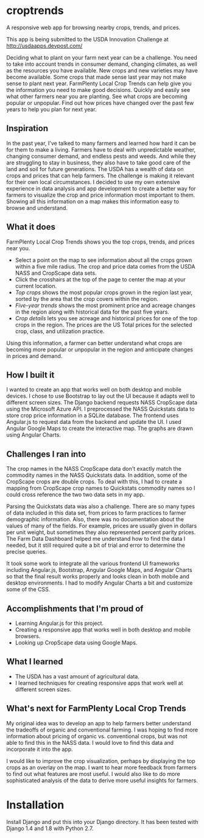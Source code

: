# croptrends
A responsive web app for browsing nearby crops, trends, and prices.

This app is being submitted to the USDA Innovation Challenge at http://usdaapps.devpost.com/

Deciding what to plant on your farm next year can be a challenge. You need to take into account trends in consumer demand, changing climates, as well as the resources you have available. New crops and new varieties may have become available. Some crops that made sense last year may not make sense to plant next year. FarmPlenty Local Crop Trends can help give you the information you need to make good decisions. Quickly and easily see what other farmers near you are planting. See what crops are becoming popular or unpopular. Find out how prices have changed over the past few years to help you plan for next year.

## Inspiration

In the past year, I've talked to many farmers and learned how hard it can be for them to make a living. Farmers have to deal with unpredictable weather, changing consumer demand, and endless pests and weeds. And while they are struggling to stay in business, they also have to take good care of the land and soil for future generations. The USDA has a wealth of data on crops and prices that can help farmers. The challenge is making it relevant for their own local circumstances. I decided to use my own extensive experience in data analysis and app development to create a better way for farmers to visualize the crop and price information most important to them. Showing all this information on a map makes this information easy to browse and understand.

## What it does

FarmPlenty Local Crop Trends shows you the top crops, trends, and prices near you.

* Select a point on the map to see information about all the crops grown within a five mile radius. The crop and price data comes from the USDA NASS and CropScape data sets.
* Click the crosshairs at the top of the page to center the map at your current location.
* *Top crops* shows the most popular crops grown in the region last year, sorted by the area that the crop covers within the region.
* *Five-year trends* shows the most prominent price and acreage changes in the region along with historical data for the past five years.
* *Crop details* lets you see acreage and historical prices for one of the top crops in the region. The prices are the US Total prices for the selected crop, class, and utilization practice.

Using this information, a farmer can better understand what crops are becoming more popular or unpopular in the region and anticipate changes in prices and demand. 

## How I built it

I wanted to create an app that works well on both desktop and mobile devices. I chose to use Bootstrap to lay out the UI because it adapts well to different screen sizes. The Django backend requests NASS CropScape data using the Microsoft Azure API. I preprocessed the NASS Quickstats data to store crop price information in a SQLite database. The frontend uses Angular.js to request data from the backend and update the UI. I used Angular Google Maps to create the interactive map. The graphs are drawn using Angular Charts.

## Challenges I ran into

The crop names in the NASS CropScape data don't exactly match the commodity names in the NASS Quickstats data. In addition, some of the CropScape crops are double crops. To deal with this, I had to create a mapping from CropScape crop names to Quickstats commodity names so I could cross reference the two two data sets in my app.

Parsing the Quickstats data was also a challenge. There are so many types of data included in this data set, from prices to farm practices to farmer demographic information. Also, there was no documentation about the values of many of the fields. For example, prices are usually given in dollars per unit weight, but sometimes they also represented percent parity prices. The Farm Data Dashboard helped me understand how to find the data I needed, but it still required quite a bit of trial and error to determine the precise queries.

It took some work to integrate all the various frontend UI frameworks including Angular.js, Bootstrap, Angular Google Maps, and Angular Charts so that the final result works properly and looks clean in both mobile and desktop environments. I had to modify Angular Charts a bit and customize some of the CSS.

## Accomplishments that I'm proud of

* Learning Angular.js for this project.
* Creating a responsive app that works well in both desktop and mobile browsers.
* Looking up CropScape data using Google Maps.

## What I learned

* The USDA has a vast amount of agricultural data.
* I learned techniques for creating responsive apps that work well at different screen sizes.

## What's next for FarmPlenty Local Crop Trends

My original idea was to develop an app to help farmers better understand the tradeoffs of organic and conventional farming. I was hoping to find more information about pricing of organic vs. conventional crops, but was not able to find this in the NASS data. I would love to find this data and incorporate it into the app.

I would like to improve the crop visualization, perhaps by displaying the top crops as an overlay on the map. I want to hear more feedback from farmers to find out what features are most useful. I would also like to do more sophisticated analysis of the data to derive more useful insights for farmers.


# Installation

Install Django and put this into your Django directory. It has been tested with Django 1.4 and 1.8 with Python 2.7.
